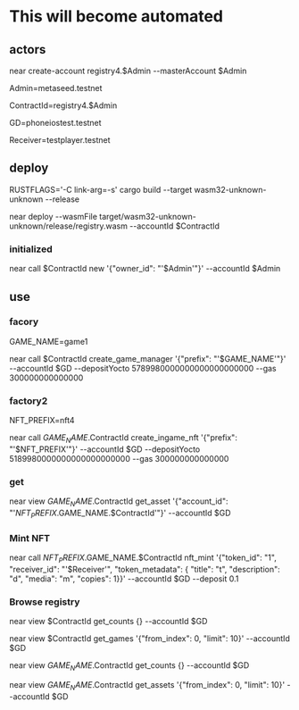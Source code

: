 # This will become automated

## actors

near create-account registry4.$Admin --masterAccount $Admin

Admin=metaseed.testnet

ContractId=registry4.$Admin

GD=phoneiostest.testnet

Receiver=testplayer.testnet

## deploy

RUSTFLAGS='-C link-arg=-s' cargo build --target wasm32-unknown-unknown --release

near deploy --wasmFile target/wasm32-unknown-unknown/release/registry.wasm --accountId $ContractId

### initialized

near call $ContractId new '{"owner_id": "'$Admin'"}' --accountId $Admin

## use

### facory

GAME_NAME=game1

near call $ContractId create_game_manager '{"prefix": "'$GAME_NAME'"}' --accountId $GD --depositYocto 5789980000000000000000000 --gas 300000000000000

### factory2

NFT_PREFIX=nft4

near call $GAME_NAME.$ContractId create_ingame_nft '{"prefix": "'$NFT_PREFIX'"}' --accountId $GD --depositYocto 5189980000000000000000000 --gas 300000000000000

### get

near view $GAME_NAME.$ContractId get_asset '{"account_id": "'$NFT_PREFIX.$GAME_NAME.$ContractId'"}' --accountId $GD

### Mint NFT

near call $NFT_PREFIX.$GAME_NAME.$ContractId nft_mint '{"token_id": "1", "receiver_id": "'$Receiver'", "token_metadata": { "title": "t", "description": "d", "media": "m", "copies": 1}}' --accountId $GD --deposit 0.1

### Browse registry

near view $ContractId get_counts {} --accountId $GD

near view $ContractId get_games '{"from_index": 0, "limit": 10}' --accountId $GD

near view $GAME_NAME.$ContractId get_counts {} --accountId $GD

near view $GAME_NAME.$ContractId get_assets '{"from_index": 0, "limit": 10}' --accountId $GD
